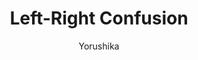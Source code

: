 ---
title: 'Left-Right Confusion'
author: 'Yorushika'
category: 'JPop'
img: '/images/song-img-1.png'
ytlink: '1IlTeOMCNJU'
lyrics: |
    君の右手は頬を突いている
    僕は左手に温いマグカップ
    君の右眉は少し垂れている
    朝がこんなにも降った

    一つでいい
    散らぬ牡丹の一つでいい
    君の胸を打て
    心を亡れるほどの幸福を
    一つでいいんだ
    右も左もわからぬほどに手探りの夜の中を
    一人行くその静けさを
    その一つを教えられたなら

    君の左眉は少し垂れている
    上手く思い出せない
    僕にはわからないみたい
    君の右手にはいつか買った小説
    あれ それって左手だっけ

    一つでいい
    夜の日差しの一つでいい
    君の胸を打つ 心を覗けるほどの感傷を
    一つでいいんだ
    夏に舞う雹のその中も手探りで行けることを
    君の目は閉じぬことを

    僕の身体から心を少しずつ剥がして
    君に渡して その全部をあげるから
    剣の柄からルビーを この瞳からサファイアを
    鉛の心臓はただ傍に置いて
    一つでいい
    散らぬ牡丹の一つでいい
    君の胸を打て
    涙も忘れるほどの幸福を
    少しでいいんだ
    今日の小雨が止むための太陽を

    少しでいい
    君の世界に少しでいい僕の靴跡を
    わかるだろうか 君の幸福は
    一つじゃないんだ
    右も左もわからぬほどに手探りの夜の中を
    君が行く長いこれからを
    僕だけは笑わぬことを
    その一つを教えられたなら
    
    何を食べても味がしないんだ
    身体が消えてしまったようだ
    貴方の心と 私の心が
    ずっと一つだと思ってたんだ
---